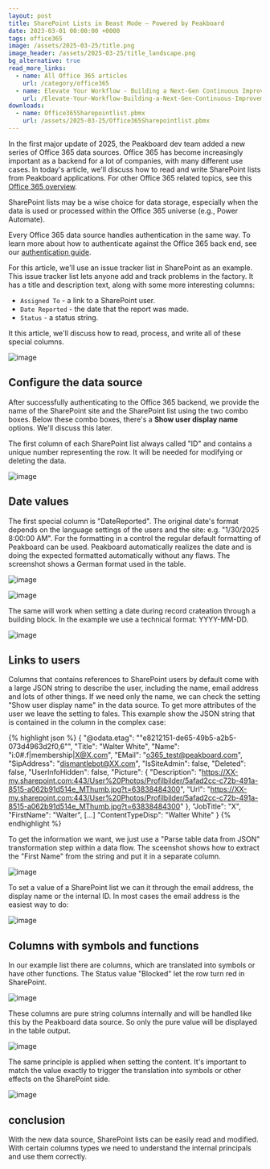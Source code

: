 ```yaml
---
layout: post
title: SharePoint Lists in Beast Mode – Powered by Peakboard
date: 2023-03-01 00:00:00 +0000
tags: office365
image: /assets/2025-03-25/title.png
image_header: /assets/2025-03-25/title_landscape.png
bg_alternative: true
read_more_links:
  - name: All Office 365 articles
    url: /category/office365
  - name: Elevate Your Workflow - Building a Next-Gen Continuous Improvement Board with Office 365 ToDo
    url: /Elevate-Your-Workflow-Building-a-Next-Gen-Continuous-Improvement-Board-with-Office-365-ToDo.html
downloads:
  - name: Office365Sharepointlist.pbmx
    url: /assets/2025-03-25/Office365Sharepointlist.pbmx
---
```

In the first major update of 2025, the Peakboard dev team added a new series of Office 365 data sources. Office 365 has become increasingly important as a backend for a lot of companies, with many different use cases. In today's article, we'll discuss how to read and write SharePoint lists from Peakboard applications. For other Office 365 related topics, see this [Office 365 overview](/category/office365).

SharePoint lists may be a wise choice for data storage, especially when the data is used or processed within the Office 365 universe (e.g., Power Automate).

Every Office 365 data source handles authentication in the same way. To learn more about how to authenticate against the Office 365 back end, see our [authentication guide](/Getting-started-with-the-new-Office-365-Data-Sources.html).

For this article, we'll use an issue tracker list in SharePoint as an example. This issue tracker list lets anyone add and track problems in the factory. It has a title and description text, along with some more interesting columns:
* `Assigned To` - a link to a SharePoint user.
* `Date Reported` - the date that the report was made.
* `Status` - a status string.

It this article, we'll discuss how to read, process, and write all of these special columns.

![image](/assets/2025-03-25/010.png)

## Configure the data source

After successfully authenticating to the Office 365 backend, we provide the name of the SharePoint site and the SharePoint list using the two combo boxes. Below these combo boxes, there's a **Show user display name** options. We'll discuss this later.

The first column of each SharePoint list always called "ID" and contains a unique number representing the row. It will be needed for modifying or deleting the data.  

![image](/assets/2025-03-25/020.png)

## Date values

The first special column is "DateReported". The original date's format depends on the language settings of the users and the site: e.g. "1/30/2025 8:00:00 AM". For the formatting in a control the regular default formatting of Peakboard can be used. Peakboard automatically realizes the date and is doing the expected formatted automatically without any flaws. The screenshot shows a German format used in the table.

![image](/assets/2025-03-25/030.png)

![image](/assets/2025-03-25/035.png)

The same will work when setting a date during record crateation through a building block. In the example we use a technical format: YYYY-MM-DD.

![image](/assets/2025-03-25/036.png)

## Links to users

Columns that contains references to SharePoint users by default come with a large JSON string to describe the user, including the name, email address and lots of other things. 
If we need only the name, we can check the setting "Show user display name" in the data source. To get more attributes of the user we leave the setting to fales. This example show the JSON string that is contained in the column in the complex case:

{% highlight json %}
{
  "@odata.etag": "\"e8212151-de65-49b5-a2b5-073d4963d2f0,6\"",
  "Title": "Walter White",
  "Name": "i:0#.f|membership|X@X.com",
  "EMail": "o365_test@peakboard.com",
  "SipAddress": "dismantlebot@XX.com",
  "IsSiteAdmin": false,
  "Deleted": false,
  "UserInfoHidden": false,
  "Picture": {
    "Description": "https://XX-my.sharepoint.com:443/User%20Photos/Profilbilder/5afad2cc-c72b-491a-8515-a062b91d514e_MThumb.jpg?t=63838484300",
    "Url": "https://XX-my.sharepoint.com:443/User%20Photos/Profilbilder/5afad2cc-c72b-491a-8515-a062b91d514e_MThumb.jpg?t=63838484300"
  },
  "JobTitle": "X",
  "FirstName": "Walter",
[...]
  "ContentTypeDisp": "Walter White"
}
{% endhighlight %}

To get the information we want, we just use a "Parse table data from JSON" transformation step within a data flow. The sceenshot shows how to extract the "First Name" from the string and put it in a separate column.

![image](/assets/2025-03-25/040.png)

To set a value of a SharePoint list we can it through the email address, the display name or the internal ID. In most cases the email address is the easiest way to do:

![image](/assets/2025-03-25/045.png)

## Columns with symbols and functions

In our example list there are columns, which are translated into symbols or have other functions. The Status value "Blocked" let the row turn red in SharePoint.

![image](/assets/2025-03-25/050.png)

These columns are pure string columns internally and will be handled like this by the Peakboard data source. So only the pure value will be displayed in the table output.

![image](/assets/2025-03-25/051.png)

The same principle is applied when setting the content. It's important to match the value exactly to trigger the translation into symbols or other effects on the SharePoint side.

![image](/assets/2025-03-25/055.png)

## conclusion

With the new data source, SharePoint lists can be easily read and modified. With certain columns types we need to understand the internal principals and use them correctly.


